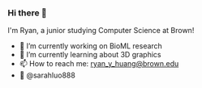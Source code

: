 ### Hi there 👋
I'm Ryan, a junior studying Computer Science at Brown!

- 🔭 I’m currently working on BioML research
- 🌱 I’m currently learning about 3D graphics
- 📫 How to reach me: ryan_y_huang@brown.edu
- 📸 @sarahluo888

<!--
**huangr0867/huangr0867** is a ✨ _special_ ✨ repository because its `README.md` (this file) appears on your GitHub profile.

Here are some ideas to get you started:

- 🔭 I’m currently working on ...
- 🌱 I’m currently learning ...
- 👯 I’m looking to collaborate on ...
- 🤔 I’m looking for help with ...
- 💬 Ask me about ...
- 📫 How to reach me: ...
- 😄 Pronouns: ...
- ⚡ Fun fact: ...
-->
